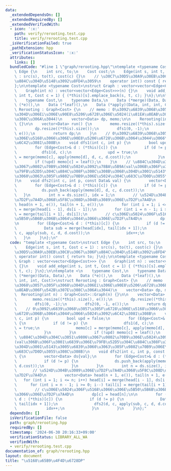 ```yaml
---
data:
  _extendedDependsOn: []
  _extendedRequiredBy: []
  _extendedVerifiedWith:
  - icon: ':x:'
    path: verify/rerooting.test.cpp
    title: verify/rerooting.test.cpp
  _isVerificationFailed: true
  _pathExtension: hpp
  _verificationStatusIcon: ':x:'
  attributes:
    links: []
  bundledCode: "#line 1 \"graph/rerooting.hpp\"\ntemplate <typename Cost>\nstruct\
    \ Edge {\n    int src, to;\n    Cost cost;\n    Edge(int s, int t, Cost c = 1)\
    \ : src(s), to(t), cost(c) {}\n    // \u30C7\u30D5\u30A9\u30EB\u30C8\u3067\u306F\
    \u884C\u304D\u5148\u3092\u8FD4\u3059\n    operator int() const { return to; }\n\
    };\n\ntemplate <typename Cost>\nstruct Graph : vector<vector<Edge<Cost>>> {\n\
    \    Graph(int n) : vector<vector<Edge<Cost>>>(n) {}\n    void add_edge(int s,\
    \ int t, Cost c = 1) { (*this)[s].emplace_back(s, t, c); }\n};\n\ntemplate <\n\
    \    typename Cost,\n    typename Data,\n    Data (*merge)(Data, Data),\n    Data\
    \ (*e)(),\n    Data (*leaf)(),\n    Data (*apply)(Data, int, int, Cost)>\nstruct\
    \ Rerooting : Graph<Cost> {\n    // memo : 0\u3092\u6839\u3068\u3057\u305F\u3068\
    \u304D\u306Ei\u306E\u90E8\u5206\u6728\u306E\u5024(i\u81EA\u8EAB\u306F\u542B\u307E\
    \u308C\u306A\u3044)\n    vector<Data> dp, memo;\n\n    Rerooting(int n) : Graph<Cost>::Graph(n)\
    \ {}\n\n    vector<Data> run() {\n        memo.resize((*this).size(), e());\n\
    \        dp.resize((*this).size());\n        dfs1(0, -1);\n        dfs2(0, -1,\
    \ e());\n        return dp;\n    }\n    // 0\u3092\u6839\u3068\u3057\u305F\u6728\
    \u306E\u5168\u3066\u306E\u90E8\u5206\u6728\u306B\u3064\u3044\u3066\u5024\u3092\
    \u6C42\u3081\u308B\n    void dfs1(int c, int p) {\n        bool upd = false;\n\
    \        for (Edge<Cost>& d : (*this)[c]) {\n            if (d != p) {\n     \
    \           dfs1(d, c);\n                upd = true;\n                memo[c]\
    \ = merge(memo[c], apply(memo[d], d, c, d.cost));\n            }\n        }\n\
    \        if (!upd) memo[c] = leaf();\n    }\n    // \u884C\u304D\u304C\u3051\u9806\
    \u3067\u9802\u70B9\u306E\u5024\u3092\u78BA\u5B9A(val\u306B\u306F\u3001\u6839\u306E\
    \u79FB\u52D5\u304C\u884C\u308F\u308C\u308B\u3068\u304D\u3001\u5143\u3005\u6839\
    \u3060\u3063\u305F\u9802\u70B9\u306E\u5024\u304C\u683C\u7D0D\u3055\u308C\u308B\
    )\n    void dfs2(int c, int p, const Data& val) {\n        vector<Data> ds{val};\n\
    \        for (Edge<Cost>& d : (*this)[c]) {\n            if (d != p) {\n     \
    \           ds.push_back(apply(memo[d], d, c, d.cost));\n            }\n     \
    \   }\n        int n = ds.size(), idx = 1;\n        // \u524D\u304B\u3089\u306E\
    \u7D2F\u7A4D\u3068\u5F8C\u308D\u304B\u3089\u306E\u7D2F\u7A4D\n        vector<Data>\
    \ head(n + 1, e()), tail(n + 1, e());\n        for (int i = 1; i <= n; i++) head[i]\
    \ = merge(head[i - 1], ds[i - 1]);\n        for (int i = n - 1; i >= 0; i--) tail[i]\
    \ = merge(tail[i + 1], ds[i]);\n        // c\u306E\u5024\u306F\u5168\u3066\u306E\
    \u5B50\u5B6B\u306B\u3064\u3044\u3066\u306E\u7D2F\u7A4D\n        dp[c] = head[n];\n\
    \n        for (Edge<Cost>& d : (*this)[c]) {\n            if (d != p) {\n    \
    \            Data sub = merge(head[idx], tail[idx + 1]);\n                dfs2(d,\
    \ c, apply(sub, c, d, d.cost));\n                idx++;\n            }\n     \
    \   }\n    }\n};\n"
  code: "template <typename Cost>\nstruct Edge {\n    int src, to;\n    Cost cost;\n\
    \    Edge(int s, int t, Cost c = 1) : src(s), to(t), cost(c) {}\n    // \u30C7\
    \u30D5\u30A9\u30EB\u30C8\u3067\u306F\u884C\u304D\u5148\u3092\u8FD4\u3059\n   \
    \ operator int() const { return to; }\n};\n\ntemplate <typename Cost>\nstruct\
    \ Graph : vector<vector<Edge<Cost>>> {\n    Graph(int n) : vector<vector<Edge<Cost>>>(n)\
    \ {}\n    void add_edge(int s, int t, Cost c = 1) { (*this)[s].emplace_back(s,\
    \ t, c); }\n};\n\ntemplate <\n    typename Cost,\n    typename Data,\n    Data\
    \ (*merge)(Data, Data),\n    Data (*e)(),\n    Data (*leaf)(),\n    Data (*apply)(Data,\
    \ int, int, Cost)>\nstruct Rerooting : Graph<Cost> {\n    // memo : 0\u3092\u6839\
    \u3068\u3057\u305F\u3068\u304D\u306Ei\u306E\u90E8\u5206\u6728\u306E\u5024(i\u81EA\
    \u8EAB\u306F\u542B\u307E\u308C\u306A\u3044)\n    vector<Data> dp, memo;\n\n  \
    \  Rerooting(int n) : Graph<Cost>::Graph(n) {}\n\n    vector<Data> run() {\n \
    \       memo.resize((*this).size(), e());\n        dp.resize((*this).size());\n\
    \        dfs1(0, -1);\n        dfs2(0, -1, e());\n        return dp;\n    }\n\
    \    // 0\u3092\u6839\u3068\u3057\u305F\u6728\u306E\u5168\u3066\u306E\u90E8\u5206\
    \u6728\u306B\u3064\u3044\u3066\u5024\u3092\u6C42\u3081\u308B\n    void dfs1(int\
    \ c, int p) {\n        bool upd = false;\n        for (Edge<Cost>& d : (*this)[c])\
    \ {\n            if (d != p) {\n                dfs1(d, c);\n                upd\
    \ = true;\n                memo[c] = merge(memo[c], apply(memo[d], d, c, d.cost));\n\
    \            }\n        }\n        if (!upd) memo[c] = leaf();\n    }\n    //\
    \ \u884C\u304D\u304C\u3051\u9806\u3067\u9802\u70B9\u306E\u5024\u3092\u78BA\u5B9A\
    (val\u306B\u306F\u3001\u6839\u306E\u79FB\u52D5\u304C\u884C\u308F\u308C\u308B\u3068\
    \u304D\u3001\u5143\u3005\u6839\u3060\u3063\u305F\u9802\u70B9\u306E\u5024\u304C\
    \u683C\u7D0D\u3055\u308C\u308B)\n    void dfs2(int c, int p, const Data& val)\
    \ {\n        vector<Data> ds{val};\n        for (Edge<Cost>& d : (*this)[c]) {\n\
    \            if (d != p) {\n                ds.push_back(apply(memo[d], d, c,\
    \ d.cost));\n            }\n        }\n        int n = ds.size(), idx = 1;\n \
    \       // \u524D\u304B\u3089\u306E\u7D2F\u7A4D\u3068\u5F8C\u308D\u304B\u3089\u306E\
    \u7D2F\u7A4D\n        vector<Data> head(n + 1, e()), tail(n + 1, e());\n     \
    \   for (int i = 1; i <= n; i++) head[i] = merge(head[i - 1], ds[i - 1]);\n  \
    \      for (int i = n - 1; i >= 0; i--) tail[i] = merge(tail[i + 1], ds[i]);\n\
    \        // c\u306E\u5024\u306F\u5168\u3066\u306E\u5B50\u5B6B\u306B\u3064\u3044\
    \u3066\u306E\u7D2F\u7A4D\n        dp[c] = head[n];\n\n        for (Edge<Cost>&\
    \ d : (*this)[c]) {\n            if (d != p) {\n                Data sub = merge(head[idx],\
    \ tail[idx + 1]);\n                dfs2(d, c, apply(sub, c, d, d.cost));\n   \
    \             idx++;\n            }\n        }\n    }\n};"
  dependsOn: []
  isVerificationFile: false
  path: graph/rerooting.hpp
  requiredBy: []
  timestamp: '2024-06-30 20:16:33+09:00'
  verificationStatus: LIBRARY_ALL_WA
  verifiedWith:
  - verify/rerooting.test.cpp
documentation_of: graph/rerooting.hpp
layout: document
title: "\u5168\u65B9\u4F4D\u6728DP"
---
```

